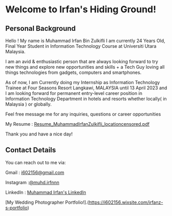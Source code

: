 # Welcome to Irfan's Hiding Ground!

## Personal Background
Hello ! My name is Muhammad Irfan Bin Zulkifli I am currently 24 Years Old, Final Year Student in Information Technology Course at Universiti Utara Malaysia.

I am an avid & enthusiastic person that are always looking forward to try new things and explore new opportunities and skills + a Tech Guy loving all things technologies from gadgets, computers and smartphones.

As of now, I am Currently doing my Internship as Information Technology Trainee at Four Seasons Resort Langkawi, MALAYSIA until 13 April 2023 and I am looking forward for permanent entry-level career position in Information Technology Department in hotels and resorts whether locally( in Malaysia ) or globally. 

Feel free message me for any inquiries, questions or career opportunities

My Resume : [Resume_MuhammadIrfanZulkifli_locationcensored.pdf](https://github.com/Panzer-Kun/panzer-kun.github.io/files/10555787/Resume_MuhammadIrfanZulkifli_locationcensored.pdf)


Thank you and have a nice day!

## Contact Details
You can reach out to me via:

Gmail : i602156@gmail.com

Instagram :[@muhd.irfnnn](https://www.instagram.com/muhd.irfnnn)

LinkedIn : [Muhammad Irfan's LinkedIn](https://www.linkedin.com/in/muhammad-irfan-zulkifli-341923205/)

[My Wedding Photographer Portfolio!].(https://i602156.wixsite.com/irfanz-s-portfolio)

